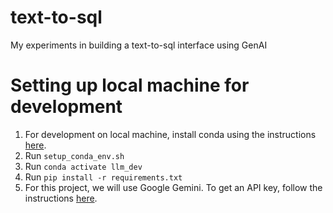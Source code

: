 # text-to-sql
My experiments in building a text-to-sql interface using GenAI

# Setting up local machine for development
1. For development on local machine, install conda using the instructions [here](https://conda.io/projects/conda/en/latest/user-guide/install/index.html).
1. Run `setup_conda_env.sh`
1. Run `conda activate llm_dev`
1. Run `pip install -r requirements.txt`
1. For this project, we will use Google Gemini. To get an API key, follow the instructions [here](https://github.com/google-gemini/generative-ai-python?tab=readme-ov-file).

#